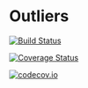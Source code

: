 # Outliers

[![Build Status](https://travis-ci.org/bjarthur/Outliers.jl.svg?branch=master)](https://travis-ci.org/bjarthur/Outliers.jl)

[![Coverage Status](https://coveralls.io/repos/bjarthur/Outliers.jl/badge.svg?branch=master&service=github)](https://coveralls.io/github/bjarthur/Outliers.jl?branch=master)

[![codecov.io](http://codecov.io/github/bjarthur/Outliers.jl/coverage.svg?branch=master)](http://codecov.io/github/bjarthur/Outliers.jl?branch=master)
